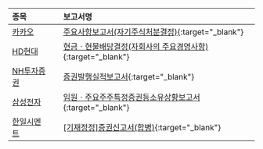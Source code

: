 | **종목** |      |**보고서명** |
| :------- | :--- |:----------- |
| [카카오](/035720/#dart) | | [주요사항보고서(자기주식처분결정)](https://dart.fss.or.kr/dsaf001/main.do?rcpNo=20250813001416){:target="_blank"} |
| [HD현대](/267250/#dart) | | [현금ㆍ현물배당결정(자회사의 주요경영사항)              ](https://dart.fss.or.kr/dsaf001/main.do?rcpNo=20250813800959){:target="_blank"} |
| [NH투자증권](/005940/#dart) | | [증권발행실적보고서](https://dart.fss.or.kr/dsaf001/main.do?rcpNo=20250813001436){:target="_blank"} |
| [삼성전자](/005930/#dart) | | [임원ㆍ주요주주특정증권등소유상황보고서](https://dart.fss.or.kr/dsaf001/main.do?rcpNo=20250813001429){:target="_blank"} |
| [한일시멘트](/300720/#dart) | | [[기재정정]증권신고서(합병)](https://dart.fss.or.kr/dsaf001/main.do?rcpNo=20250813001423){:target="_blank"} |
